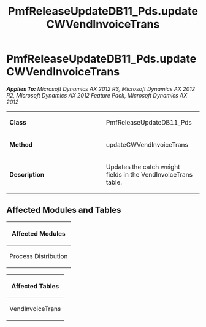 ﻿---
title: PmfReleaseUpdateDB11_Pds.updateCWVendInvoiceTrans
TOCTitle: PmfReleaseUpdateDB11_Pds.updateCWVendInvoiceTrans
ms:assetid: 9be40a5c-4632-9b6a-fa4c-b79cee2f2d98
ms:mtpsurl: https://msdn.microsoft.com/en-us/library/JJ686335(v=AX.60)
ms:contentKeyID: 49710036
ms.date: 05/18/2015
mtps_version: v=AX.60
---

# PmfReleaseUpdateDB11\_Pds.updateCWVendInvoiceTrans 


_**Applies To:** Microsoft Dynamics AX 2012 R3, Microsoft Dynamics AX 2012 R2, Microsoft Dynamics AX 2012 Feature Pack, Microsoft Dynamics AX 2012_

<table>
<colgroup>
<col style="width: 50%" />
<col style="width: 50%" />
</colgroup>
<tbody>
<tr class="odd">
<td><p><strong>Class</strong></p></td>
<td><p>PmfReleaseUpdateDB11_Pds</p></td>
</tr>
<tr class="even">
<td><p><strong>Method</strong></p></td>
<td><p>updateCWVendInvoiceTrans</p></td>
</tr>
<tr class="odd">
<td><p><strong>Description</strong></p></td>
<td><p>Updates the catch weight fields in the VendInvoiceTrans table.</p></td>
</tr>
</tbody>
</table>


## Affected Modules and Tables

<table>
<colgroup>
<col style="width: 100%" />
</colgroup>
<thead>
<tr class="header">
<th><p>Affected Modules</p></th>
</tr>
</thead>
<tbody>
<tr class="odd">
<td><p>Process Distribution</p></td>
</tr>
</tbody>
</table>


<table>
<colgroup>
<col style="width: 100%" />
</colgroup>
<thead>
<tr class="header">
<th><p>Affected Tables</p></th>
</tr>
</thead>
<tbody>
<tr class="odd">
<td><p>VendInvoiceTrans</p></td>
</tr>
</tbody>
</table>

  


